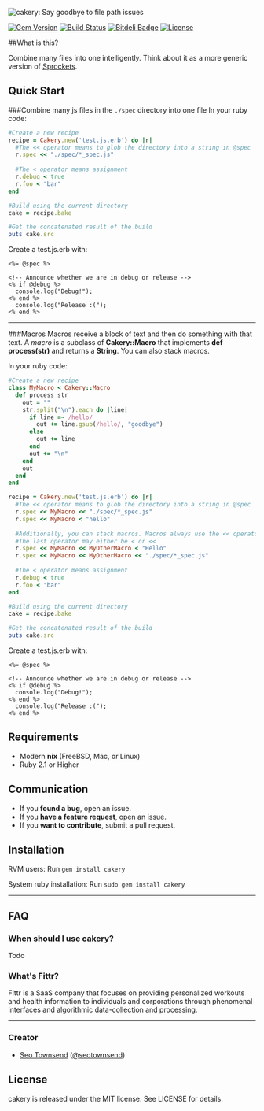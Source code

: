 ![cakery: Say goodbye to file path issues](https://raw.githubusercontent.com/sotownsend/cakery/master/logo.png)

[![Gem Version](https://badge.fury.io/rb/iarrogant.svg)](http://badge.fury.io/rb/cakery)
[![Build Status](https://travis-ci.org/sotownsend/cakery.svg)](https://travis-ci.org/sotownsend/cakery)
[![Bitdeli Badge](https://d2weczhvl823v0.cloudfront.net/sotownsend/cakery/trend.png)](https://bitdeli.com/free "Bitdeli Badge")
[![License](http://img.shields.io/badge/license-MIT-green.svg?style=flat)](https://github.com/sotownsend/cakery/blob/master/LICENSE)

##What is this?

Combine many files into one intelligently.  Think about it as a more generic version of [Sprockets](https://github.com/sstephenson/sprockets).

## Quick Start

###Combine many js files in the `./spec` directory into one file
In your ruby code:
```ruby
#Create a new recipe
recipe = Cakery.new('test.js.erb') do |r|
  #The << operator means to glob the directory into a string in @spec
  r.spec << "./spec/*_spec.js"
  
  #The < operator means assignment
  r.debug < true
  r.foo < "bar"
end

#Build using the current directory
cake = recipe.bake

#Get the concatenated result of the build
puts cake.src
```

Create a test.js.erb with:
```erb
<%= @spec %>

<!-- Announce whether we are in debug or release -->
<% if @debug %>
  console.log("Debug!");
<% end %>
  console.log("Release :(");
<% end %>
```

------

###Macros
Macros receive a block of text and then do something with that text.  A *macro* is a subclass of **Cakery::Macro** that implements **def process(str)** and returns a **String**. You can also stack macros.

In your ruby code:
```ruby
#Create a new recipe
class MyMacro < Cakery::Macro
  def process str
    out = ""
    str.split("\n").each do |line|
      if line =~ /hello/
        out += line.gsub(/hello/, "goodbye")
      else
        out += line
      end
      out += "\n"
    end
    out
  end
end

recipe = Cakery.new('test.js.erb') do |r|
  #The << operator means to glob the directory into a string in @spec
  r.spec << MyMacro << "./spec/*_spec.js"
  r.spec << MyMacro < "hello"
  
  #Additionally, you can stack macros. Macros always use the << operator intra macros
  #The last operator may either be < or <<
  r.spec << MyMacro << MyOtherMacro < "Hello"
  r.spec << MyMacro << MyOtherMacro << "./spec/*_spec.js"
  
  #The < operator means assignment
  r.debug < true
  r.foo < "bar"
end

#Build using the current directory
cake = recipe.bake

#Get the concatenated result of the build
puts cake.src
```

Create a test.js.erb with:
```erb
<%= @spec %>

<!-- Announce whether we are in debug or release -->
<% if @debug %>
  console.log("Debug!");
<% end %>
  console.log("Release :(");
<% end %>
```

## Requirements

- Modern **nix** (FreeBSD, Mac, or Linux)
- Ruby 2.1 or Higher

## Communication

- If you **found a bug**, open an issue.
- If you **have a feature request**, open an issue.
- If you **want to contribute**, submit a pull request.

## Installation

RVM users:
Run `gem install cakery`

System ruby installation:
Run `sudo gem install cakery`

---

## FAQ

### When should I use cakery?

Todo

### What's Fittr?

Fittr is a SaaS company that focuses on providing personalized workouts and health information to individuals and corporations through phenomenal interfaces and algorithmic data-collection and processing.

* * *

### Creator

- [Seo Townsend](http://github.com/sotownsend) ([@seotownsend](https://twitter.com/seotownsend))

## License

cakery is released under the MIT license. See LICENSE for details.
